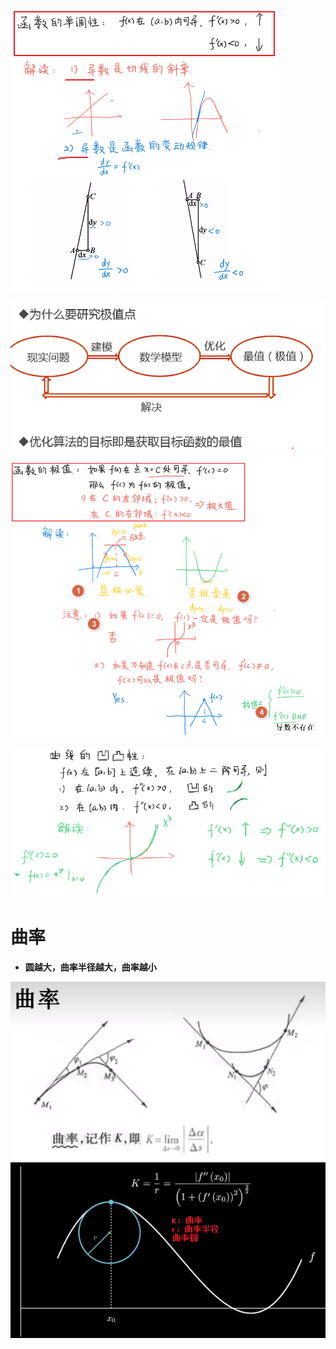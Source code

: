 ![](../../photo/Pasted%20image%2020240319120801.png)


![](../../photo/Pasted%20image%2020240521155727.png)
![](../../photo/Pasted%20image%2020240319121326.png)



![](../../photo/Pasted%20image%2020240319121456.png)

# 曲率
- **圆越大，曲率半径越大，曲率越小**

![](../../photo/Pasted%20image%2020240408113601.png)
![](../../photo/Pasted%20image%2020240408113611.png)
